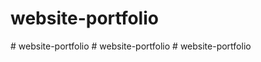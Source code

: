 # website-portfolio
#   w e b s i t e - p o r t f o l i o  
 #   w e b s i t e - p o r t f o l i o  
 # website-portfolio

